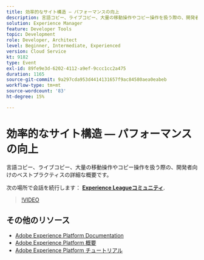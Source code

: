 ```yaml
---
title: 効率的なサイト構造 — パフォーマンスの向上
description: 言語コピー、ライブコピー、大量の移動操作やコピー操作を扱う際の、開発者向けのベストプラクティスの詳細な概要です。
solution: Experience Manager
feature: Developer Tools
topic: Development
role: Developer, Architect
level: Beginner, Intermediate, Experienced
version: Cloud Service
kt: 9182
type: Event
exl-id: 89fe9e3d-6202-4112-a9ef-9ccc1cc2a475
duration: 1165
source-git-commit: 9a297cda953d4414131657f9ac84580aea0eabeb
workflow-type: tm+mt
source-wordcount: '83'
ht-degree: 15%

---
```


# 効率的なサイト構造 — パフォーマンスの向上

言語コピー、ライブコピー、大量の移動操作やコピー操作を扱う際の、開発者向けのベストプラクティスの詳細な概要です。

次の場所で会話を続行します： **[Experience Leagueコミュニティ](https://adobe.ly/39DoIQT)**.

>[!VIDEO](https://video.tv.adobe.com/v/337723/?quality=12&learn=on&hidetitle=true)

## その他のリソース

- [Adobe Experience Platform Documentation](https://experienceleague.adobe.com/docs/experience-platform.html?lang=ja)
- [Adobe Experience Platform 概要](https://experienceleague.adobe.com/docs/experience-platform/landing/home.html?lang=ja)
- [Adobe Experience Platform チュートリアル](https://experienceleague.adobe.com/docs/platform-learn/tutorials/overview.html?lang=ja)
